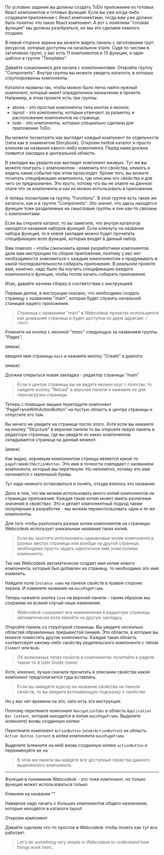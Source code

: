 
По условию задания вы должны создать ToDo приложение из готовых React компонентов и готовых функций. 
Если вы уже когда-либо создавали приложение с React компонентами, тогда вам уже должно быть понятно что такое React компонент. 
А вот с понятием "готовая функция" мы должны разобраться, но мы это сделаем немного позднее.

В левой стороне экрана вы можете видеть панель с заголовками груп ресурсов, которые доступны на начальном этапе.
Судя по числам в заголовках групп, у вас есть 11 компонентов и 13 функции, и один шаблон в группе "Templates". 

Давайте ознакомимся для начала с комопонентами.
Откройте группу "Components". Внутри группы вы можете увидеть каталоги, в которых сгруппированны компоненты.

Каталоги названы так, чтобы можно было легко найти нужный компонент, который имеет определенное назначение в проекте.
Например, в этом проекте есть три группы:
* atoms - это простые компоненты типа кнопок и иконок;
* layout - это компоненты, которые отвечают за разметку и расположение компонентов на странице;
* todo - это компоненты, которые специально сделаны для приложения ToDo.

Вы можете посмотреть как выглядит каждый компонент по отдельности (типа как в знаменитом Storybook). 
Откроем любой каталог и просто кликнем на название какого-либо комопнента.
Перед нами должна появится закладка в центральной области.

В закладке вы увидите как выглядит компонент вживую. 
Тут же вы можете поиграть с компонентом - изменить его свойства, кликать и видеть какие события при этом происходят.
Кроме того, вы можете почитать спецификацию компонента, где описаны его свойства и для чего он предназначен.
Это круто, потому что вы не знаете на данном этапе что за компоненты и как их можно использовать в приложении. 

А теперь посмотрим на группу "Functions". В этой группе есть такие же каталоги, как и в группе "Components". 
Это значит, что здесь находятся функции тоже разделенные на смысловые группы и они как-то связаны с компонентами. 

Если вы откроете каталог, то вы заметите, что внутри каталогов находятся названия наборов функций.
Если кликнуть на название набора функций, то в новой закладке можно будет прочитать спецификацию всех функций, которые входят в данный набор.

Вам повезло - чтобы сэкономить время разработчики компонентов дали вам инструкцию по сборке приложения, 
поэтому у вас нет необходимости знакомиться с каждым комопонентом и придумывать в какой последовательности собирать приложение. 
В реальном проекте вам, конечно, надо было бы изучить спецификацию каждого компонента и функции, чтобы потом начать собирать приложение.   

Итак, давайте начнем сборку в соответствии с инструкцией.

Первым делом, в инструкции сказано, что необходимо создать страницу с названием "main", которая будет служить начальной станицей нашего приложения.

> Страница с названием "main" в Webcodesk проектах используется как домашняя страница и будет доступна по двум адресам: `/` `/main`

Кликните на кнопку с иконкой "плюс" следующую за названием группы "Pages", 

(имаж)

введите имя страницы `main` и нажмите кнопку "Create" в диалоге.

(имаж)

Должна открыться новая закладка - редактор страницы "main"

> Если в центре страницы вы не видите иконки круг с плюсом, то найдите кнопку "Reload" в верхней панели и нажмите ее для перезагрузки страницы

Теперь с помощью мышки перетащите компонент "PageFrameWithActionButton" на пустую область в центре страницы и отпустите его там.

Вы ничего не увидите на странице после этого. 
Хотя если вы нажмете на кнопку "Structure" в верхней панели то вы откроете левую панель в редакторе страницы, 
где вы увидите из каких компонентов складывается страница на данный момент.

(имаж) 

Как видно, корневым компонентом станицы является какой-то `pageFrameWithActionButton`. 
Это имя в точности совпадает с названием компонента, который мы перетянули. 
Но непонятно, почему это имя начинается с маленькой буквы.
  
Тут надо немного остановиться и понять, откуда взялось это название.

Дело в том, что мы можем использовать много копий компонентов на страницах приложения. 
Каждая такая копия может иметь различные значения в свойствах. 
Это и делает компонентный подход таким популярным в разработке - мы можем переиспользовать одни и те же компоненты.

Для того чтобы разпознать разные копии компонентов на страницах Webcodesk использует уникальные названия таких копий.

> Если вы захотите использовать одинаковые копии компонента в разных местах страницы или вообще на другой странице, 
> необходимо просто задать идентичное имя этим копиям компонента.

Так как Webcodesk автоматически создает имя копии нового компонента, который был добавлен на страницу, то необходимо это имя изменить.  

Найдите поле `Instance name` на панели свойств в правой стороне экрана. И измените название на `mainPageFrame`.

Теперь нажмите кнопку `Save` на верхней панели - таким образом мы сохраним на всякий случай наши изменения. 

> Webcodesk сохраняет все измененения в редакторе страницы автоматически если перейти на другую закладку.

Откройте панель со структурой страницы. Вы увидите несколько областей обрамленных прерывистой линией. 
Это области, в которые вы можете поместить другие компоненты.
Каждая такая область соответсвует какому-либо свойству родительского компонента с типом `Element` или `Node`.

> Об возможных типах свойств в компонентах почитайте в раделе таком-то в User Guide (линк)
 
Хотя, конечно, лучше сначала прочитать в описании свойства какой компонент предполагается туда вставлять.

> Если вы наведете курсор на название свойства на панели свойств, то вы ивидите всплывающую подсказку о свойстве.

Но у вас нет времени на это, зато есть эта инструкция.

Поэтому перетяните компонент `NavigationTabs` в область `Application Bar Content`, которая находится в копии `mainPageFrame`.
Выделите (кликните) вновь созданную копию ``  

Перетяните компонент `ActionButton` (`atom/ActionButton`) на область `Action Button Content` в копии компонента `mainPageFrame`.

Выделите (кликните на ней) вновь созданную копию `actionButton` и переименуйте ее на `     

> В этой же панели вы найдете все доступные свойства данного выделенного компонента.


   

-------------

Функция в понимании Webcodesk - это тоже компонент, но только функция может использоваться только  

Кликнем на названии ""  

Наверное надо начать с больших компонентов общего назначения, которые находятся в каталоге layout.

Откроем компонент

Давайте сделаем что-то простое в Webcodesk чтобы понять как тут все работает. 

> Let's do something very simple in Webcodesk to understand how things work here..

